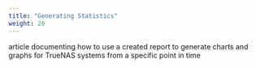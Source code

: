 ```yaml
---
title: "Generating Statistics"
weight: 20
---
```


article documenting how to use a created report to generate charts and graphs for TrueNAS systems from a specific point in time